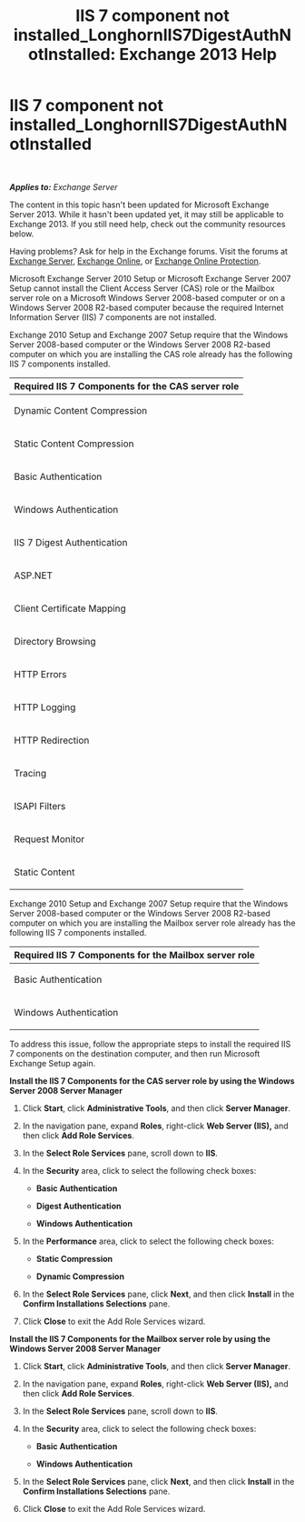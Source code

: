 ﻿---
title: 'IIS 7 component not installed_LonghornIIS7DigestAuthNotInstalled: Exchange 2013 Help'
TOCTitle: IIS 7 component not installed_LonghornIIS7DigestAuthNotInstalled
ms:assetid: 5c0523d3-f1ba-4197-9c9f-715673dc1436
ms:mtpsurl: https://technet.microsoft.com/en-us/library/ms.exch.setupreadiness.longhorniis7digestauthnotinstalled(v=EXCHG.150)
ms:contentKeyID: 46628920
ms.date: 12/09/2016
mtps_version: v=EXCHG.150
---

# IIS 7 component not installed\_LonghornIIS7DigestAuthNotInstalled

 

_**Applies to:** Exchange Server_


The content in this topic hasn't been updated for Microsoft Exchange Server 2013. While it hasn't been updated yet, it may still be applicable to Exchange 2013. If you still need help, check out the community resources below.

Having problems? Ask for help in the Exchange forums. Visit the forums at [Exchange Server](https://go.microsoft.com/fwlink/p/?linkid=60612), [Exchange Online](https://go.microsoft.com/fwlink/p/?linkid=267542), or [Exchange Online Protection](https://go.microsoft.com/fwlink/p/?linkid=285351).

Microsoft Exchange Server 2010 Setup or Microsoft Exchange Server 2007 Setup cannot install the Client Access Server (CAS) role or the Mailbox server role on a Microsoft Windows Server 2008-based computer or on a Windows Server 2008 R2-based computer because the required Internet Information Server (IIS) 7 components are not installed.

Exchange 2010 Setup and Exchange 2007 Setup require that the Windows Server 2008-based computer or the Windows Server 2008 R2-based computer on which you are installing the CAS role already has the following IIS 7 components installed.


<table>
<colgroup>
<col style="width: 100%" />
</colgroup>
<thead>
<tr class="header">
<th><strong>Required IIS 7 Components for the CAS server role</strong></th>
</tr>
</thead>
<tbody>
<tr class="odd">
<td><p>Dynamic Content Compression</p></td>
</tr>
<tr class="even">
<td><p>Static Content Compression</p></td>
</tr>
<tr class="odd">
<td><p>Basic Authentication</p></td>
</tr>
<tr class="even">
<td><p>Windows Authentication</p></td>
</tr>
<tr class="odd">
<td><p>IIS 7 Digest Authentication</p></td>
</tr>
<tr class="even">
<td><p>ASP.NET</p></td>
</tr>
<tr class="odd">
<td><p>Client Certificate Mapping</p></td>
</tr>
<tr class="even">
<td><p>Directory Browsing</p></td>
</tr>
<tr class="odd">
<td><p>HTTP Errors</p></td>
</tr>
<tr class="even">
<td><p>HTTP Logging</p></td>
</tr>
<tr class="odd">
<td><p>HTTP Redirection</p></td>
</tr>
<tr class="even">
<td><p>Tracing</p></td>
</tr>
<tr class="odd">
<td><p>ISAPI Filters</p></td>
</tr>
<tr class="even">
<td><p>Request Monitor</p></td>
</tr>
<tr class="odd">
<td><p>Static Content</p></td>
</tr>
</tbody>
</table>


Exchange 2010 Setup and Exchange 2007 Setup require that the Windows Server 2008-based computer or the Windows Server 2008 R2-based computer on which you are installing the Mailbox server role already has the following IIS 7 components installed.


<table>
<colgroup>
<col style="width: 100%" />
</colgroup>
<thead>
<tr class="header">
<th><strong>Required IIS 7 Components for the Mailbox server role</strong></th>
</tr>
</thead>
<tbody>
<tr class="odd">
<td><p>Basic Authentication</p></td>
</tr>
<tr class="even">
<td><p>Windows Authentication</p></td>
</tr>
</tbody>
</table>


To address this issue, follow the appropriate steps to install the required IIS 7 components on the destination computer, and then run Microsoft Exchange Setup again.

**Install the IIS 7 Components for the CAS server role by using the Windows Server 2008 Server Manager**

1.  Click **Start**, click **Administrative Tools**, and then click **Server Manager**.

2.  In the navigation pane, expand **Roles**, right-click **Web Server (IIS),** and then click **Add Role Services**.

3.  In the **Select Role Services** pane, scroll down to **IIS**.

4.  In the **Security** area, click to select the following check boxes:
    
      - **Basic Authentication**
    
      - **Digest Authentication**
    
      - **Windows Authentication**

5.  In the **Performance** area, click to select the following check boxes:
    
      - **Static Compression**
    
      - **Dynamic Compression**

6.  In the **Select Role Services** pane, click **Next**, and then click **Install** in the **Confirm Installations Selections** pane.

7.  Click **Close** to exit the Add Role Services wizard.

**Install the IIS 7 Components for the Mailbox server role by using the Windows Server 2008 Server Manager**

1.  Click **Start**, click **Administrative Tools**, and then click **Server Manager**.

2.  In the navigation pane, expand **Roles**, right-click **Web Server (IIS),** and then click **Add Role Services**.

3.  In the **Select Role Services** pane, scroll down to **IIS**.

4.  In the **Security** area, click to select the following check boxes:
    
      - **Basic Authentication**
    
      - **Windows Authentication**

5.  In the **Select Role Services** pane, click **Next**, and then click **Install** in the **Confirm Installations Selections** pane.

6.  Click **Close** to exit the Add Role Services wizard.

